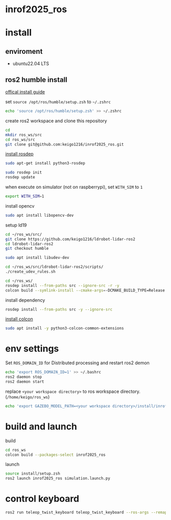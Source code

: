 # inrof2025_ros

# install
## enviroment
- ubuntu22.04 LTS

## ros2 humble install
[offical install guide](https://docs.ros.org/en/humble/Installation/Ubuntu-Install-Debs.html)

set `source /opt/ros/humble/setup.zsh` to `~/.zshrc`
```zsh
echo 'source /opt/ros/humble/setup.zsh' >> ~/.zshrc
```

create ros2 workspace and clone this repository
```bash
cd 
mkdir ros_ws/src
cd ros_ws/src
git clone git@github.com:keigo1216/inrof2025_ros.git
```

[install rosdep](https://docs.ros.org/en/humble/Tutorials/Intermediate/Rosdep.html)
```bash
sudo apt-get install python3-rosdep
```
```bash
sudo rosdep init
rosdep update
```

when execute on simulator (not on raspberrypi), set `WITH_SIM` to `1`
``` bash
export WITH_SIM=1 
```

install opencv
```bash
sudo apt install libopencv-dev
```

setup ld19
```bash
cd ~/ros_ws/src/
git clone https://github.com/keigo1216/ldrobot-lidar-ros2
cd ldrobot-lidar-ros2
git checkout humble
```
```bash
sudo apt install libudev-dev
```
```bash
cd ~/ros_ws/src/ldrobot-lidar-ros2/scripts/
./create_udev_rules.sh
```
```bash
cd ~/ros_ws/
rosdep install --from-paths src --ignore-src -r -y
colcon build --symlink-install --cmake-args=-DCMAKE_BUILD_TYPE=Release
```

install dependency
```bash
rosdep install --from-paths src -y --ignore-src
```

[install colcon](https://docs.ros.org/en/humble/Tutorials/Beginner-Client-Libraries/Colcon-Tutorial.html)

```bash
sudo apt install -y python3-colcon-common-extensions
```

# env settings
Set `ROS_DOMAIN_ID` for Distributed processing and restart ros2 demon
```bash
echo 'export ROS_DOMAIN_ID=1' >> ~/.bashrc
ros2 daemon stop
ros2 daemon start
```

replace `<your workspace directory>` to ros workspace directory. (`/home/keigo/ros_ws`)
```bash
echo 'export GAZEBO_MODEL_PATH=<your workspace directory>/install/inrof2025_ros/share/inrof2025_ros/models/:${GAZEBO_MODEL_PATH}' >> ~/.bashrc
```

# build and launch
build
```bash
cd ros_ws
colcon build --packages-select inrof2025_ros
```
launch
```bash
source install/setup.zsh
ros2 launch inrof2025_ros simulation.launch.py
```

# control keyboard
```bash
ros2 run teleop_twist_keyboard teleop_twist_keyboard --ros-args --remap cmd_vel:=/cmd_vel
```